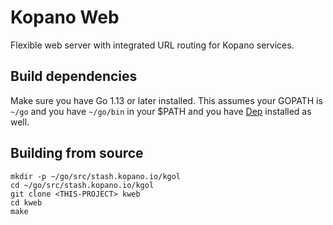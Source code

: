 # Kopano Web

Flexible web server with integrated URL routing for Kopano services.

## Build dependencies

Make sure you have Go 1.13 or later installed. This assumes your GOPATH is `~/go` and
you have `~/go/bin` in your $PATH and you have [Dep](https://golang.github.io/dep/)
installed as well.

## Building from source

```
mkdir -p ~/go/src/stash.kopano.io/kgol
cd ~/go/src/stash.kopano.io/kgol
git clone <THIS-PROJECT> kweb
cd kweb
make
```
